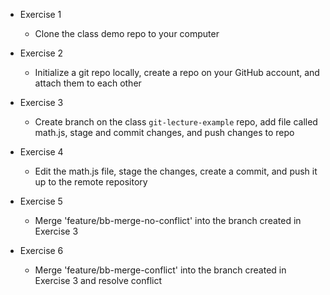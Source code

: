 - Exercise 1
  - Clone the class demo repo to your computer

- Exercise 2
  - Initialize a git repo locally, create a repo on your GitHub account, and attach them to each other

- Exercise 3
  - Create branch on the class `git-lecture-example` repo, add file called math.js, stage and commit changes, and push changes to repo

- Exercise 4
  - Edit the math.js file, stage the changes, create a commit, and push it up to the remote repository

- Exercise 5
  - Merge 'feature/bb-merge-no-conflict' into the branch created in Exercise 3

- Exercise 6
  - Merge 'feature/bb-merge-conflict' into the branch created in Exercise 3 and resolve conflict
